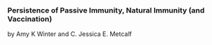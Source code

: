 ### Persistence of Passive Immunity, Natural Immunity (and Vaccination)
by Amy K Winter and C. Jessica E. Metcalf
